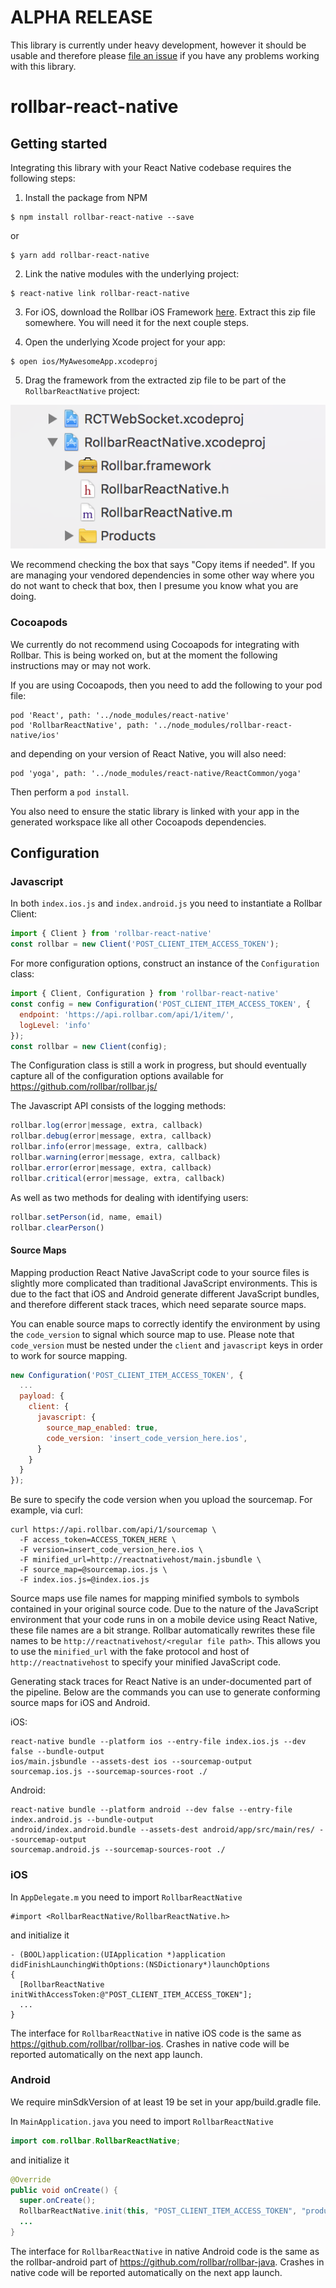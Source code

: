 # ALPHA RELEASE

This library is currently under heavy development, however it should be usable
and therefore please [file an issue](https://github.com/rollbar/rollbar-react-native/issues)
if you have any problems working with this library.

# rollbar-react-native

## Getting started

Integrating this library with your React Native codebase requires the following steps:


1. Install the package from NPM

```
$ npm install rollbar-react-native --save
```

or

```
$ yarn add rollbar-react-native
```

2. Link the native modules with the underlying project:

```
$ react-native link rollbar-react-native
```

3. For iOS, download the Rollbar iOS Framework
   [here](https://github.com/rollbar/rollbar-ios/releases/download/v1.0.0-alpha5/Rollbar.zip). Extract this
   zip file somewhere. You will need it for the next couple steps.

4. Open the underlying Xcode project for your app:

```
$ open ios/MyAwesomeApp.xcodeproj
```

5. Drag the framework from the extracted zip file to be part of the `RollbarReactNative` project:

![Add frameworks to RollbarReactNative](iosFrameworks.png)

We recommend checking the box that says "Copy items if needed". If you are managing your vendored
dependencies in some other way where you do not want to check that box, then I presume you know what
you are doing.

### Cocoapods

We currently do not recommend using Cocoapods for integrating with Rollbar. This is being worked on,
but at the moment the following instructions may or may not work.

If you are using Cocoapods, then you need to add the following to your pod file:

```
pod 'React', path: '../node_modules/react-native'
pod 'RollbarReactNative', path: '../node_modules/rollbar-react-native/ios'
```

and depending on your version of React Native, you will also need:

```
pod 'yoga', path: '../node_modules/react-native/ReactCommon/yoga'
```

Then perform a `pod install`.

You also need to ensure the static library is linked with your app in the generated workspace like
all other Cocoapods dependencies.

## Configuration

### Javascript

In both `index.ios.js` and `index.android.js` you need to instantiate a Rollbar Client:

```js
import { Client } from 'rollbar-react-native'
const rollbar = new Client('POST_CLIENT_ITEM_ACCESS_TOKEN');
```

For more configuration options, construct an instance of the `Configuration` class:

```js
import { Client, Configuration } from 'rollbar-react-native'
const config = new Configuration('POST_CLIENT_ITEM_ACCESS_TOKEN', {
  endpoint: 'https://api.rollbar.com/api/1/item/',
  logLevel: 'info'
});
const rollbar = new Client(config);
```

The Configuration class is still a work in progress, but should eventually capture all of the
configuration options available for https://github.com/rollbar/rollbar.js/

The Javascript API consists of the logging methods:

```js
rollbar.log(error|message, extra, callback)
rollbar.debug(error|message, extra, callback)
rollbar.info(error|message, extra, callback)
rollbar.warning(error|message, extra, callback)
rollbar.error(error|message, extra, callback)
rollbar.critical(error|message, extra, callback)
```

As well as two methods for dealing with identifying users:

```js
rollbar.setPerson(id, name, email)
rollbar.clearPerson()
```

#### Source Maps

Mapping production React Native JavaScript code to your source files is slightly more
complicated than traditional JavaScript environments. This is due to the fact that iOS and Android
generate different JavaScript bundles, and therefore different stack traces, which need separate
source maps.

You can enable source maps to correctly identify the environment by using the `code_version` to signal
which source map to use. Please note that `code_version` must be nested under the `client` and `javascript` keys in order to work for source mapping.

```js
new Configuration('POST_CLIENT_ITEM_ACCESS_TOKEN', {
  ...
  payload: {
    client: {
      javascript: {
        source_map_enabled: true,
        code_version: 'insert_code_version_here.ios',
      }
    }
  }
});
```

Be sure to specify the code version when you upload the sourcemap. For example, via curl:

```
curl https://api.rollbar.com/api/1/sourcemap \
  -F access_token=ACCESS_TOKEN_HERE \
  -F version=insert_code_version_here.ios \
  -F minified_url=http://reactnativehost/main.jsbundle \
  -F source_map=@sourcemap.ios.js \
  -F index.ios.js=@index.ios.js
```

Source maps use file names for mapping minified symbols to symbols contained in your
original source code. Due to the nature of the JavaScript environment that your code runs in on a
mobile device using React Native, these file names are a bit strange. Rollbar automatically rewrites these
file names to be `http://reactnativehost/<regular file path>`. This allows you to use the
`minified_url` with the fake protocol and host of `http://reactnativehost` to specify your minified
JavaScript code.

Generating stack traces for React Native is an under-documented part of the
pipeline. Below are the commands you can use to generate conforming source maps for iOS and
Android.

iOS:

```
react-native bundle --platform ios --entry-file index.ios.js --dev false --bundle-output
ios/main.jsbundle --assets-dest ios --sourcemap-output sourcemap.ios.js --sourcemap-sources-root ./
```

Android:

```
react-native bundle --platform android --dev false --entry-file index.android.js --bundle-output
android/index.android.bundle --assets-dest android/app/src/main/res/ --sourcemap-output
sourcemap.android.js --sourcemap-sources-root ./
```

### iOS

In `AppDelegate.m` you need to import `RollbarReactNative`

```objc
#import <RollbarReactNative/RollbarReactNative.h>
```

and initialize it

```objc
- (BOOL)application:(UIApplication *)application didFinishLaunchingWithOptions:(NSDictionary*)launchOptions
{
  [RollbarReactNative initWithAccessToken:@"POST_CLIENT_ITEM_ACCESS_TOKEN"];
  ...
}
```

The interface for `RollbarReactNative` in native iOS code is the same as
https://github.com/rollbar/rollbar-ios. Crashes in native code will be reported automatically on the
next app launch.

### Android

We require minSdkVersion of at least 19 be set in your app/build.gradle file.

In `MainApplication.java` you need to import `RollbarReactNative`

```java
import com.rollbar.RollbarReactNative;
```

and initialize it

```java
@Override
public void onCreate() {
  super.onCreate();
  RollbarReactNative.init(this, "POST_CLIENT_ITEM_ACCESS_TOKEN", "production");
  ...
}
```

The interface for `RollbarReactNative` in native Android code is the same as the rollbar-android
part of https://github.com/rollbar/rollbar-java. Crashes in native code will be reported
automatically on the next app launch.
